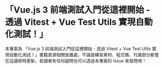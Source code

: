 # 「Vue.js 3 前端測試入門從這裡開始 - 透過 Vitest + Vue Test Utils 實現自動化測試！」
本專案為 「Vue.js 3 前端測試入門從這裡開始 - 透過 Vitest + Vue Test Utils 實現自動化測試！」書籍資源相關放置處，不論是練習素材、程式碼、刊漏部分都會在這邊即時更新，若讀者有任何疑問也可以透過本專案的 Issue 來發問唷！


